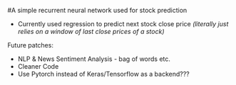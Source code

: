 #A simple recurrent neural network used for stock prediction

- Currently used regression to predict next stock close price _(literally just relies on a window of
last close prices of a stock)_


Future patches:

 - NLP & News Sentiment Analysis - bag of words etc.
 - Cleaner Code
 - Use Pytorch instead of Keras/Tensorflow as a backend???



